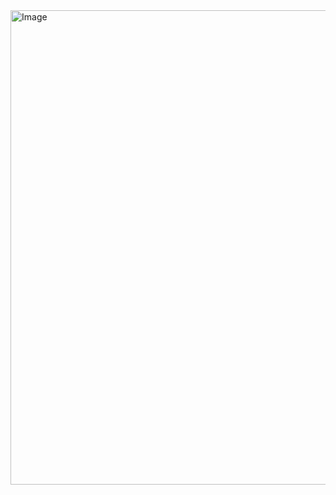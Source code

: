 <img width="840" height="759" alt="Image" src="https://github.com/user-attachments/assets/44e27a7c-b5db-4733-8680-7e85bc030264" />
